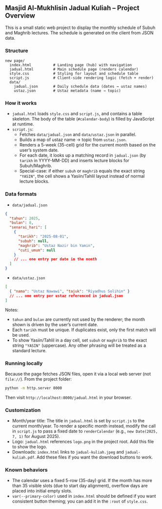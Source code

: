 ## Masjid Al-Mukhlisin Jadual Kuliah – Project Overview

This is a small static web project to display the monthly schedule of Subuh and Maghrib lectures. The schedule is generated on the client from JSON data.

### Structure

```
new page/
  index.html          # Landing page (hub) with navigation
  jadual.html         # Main schedule page (renders calendar)
  style.css           # Styling for layout and schedule table
  script.js           # Client-side rendering logic (fetch + render)
  data/
    jadual.json       # Daily schedule data (dates → ustaz names)
    ustaz.json        # Ustaz metadata (name → topic)
```

### How it works

- `jadual.html` loads `style.css` and `script.js`, and contains a table skeleton. The body of the table (`#calendar-body`) is filled by JavaScript at runtime.
- `script.js`:
  - Fetches `data/jadual.json` and `data/ustaz.json` in parallel.
  - Builds a map of ustaz name → topic from `ustaz.json`.
  - Renders a 5-week (35-cell) grid for the current month based on the user’s system date.
  - For each date, it looks up a matching record in `jadual.json` (by `tarikh` in YYYY-MM-DD) and inserts lecture blocks for Subuh/Maghrib.
  - Special-case: if either `subuh` or `maghrib` equals the exact string `"YASIN"`, the cell shows a Yasiin/Tahlil layout instead of normal lecture blocks.

### Data formats

- `data/jadual.json`

```json
{
  "tahun": 2025,
  "bulan": 8,
  "senarai_hari": [
    {
      "tarikh": "2025-08-01",   
      "subuh": null,             
      "maghrib": "Ustaz Nazir bin Yamin", 
      "cuti_umum": null          
    }
    // ... one entry per date in the month
  ]
}
```

- `data/ustaz.json`

```json
[
  { "nama": "Ustaz Nawawi", "tajuk": "Riyadhus Solihin" }
  // ... one entry per ustaz referenced in jadual.json
]
```

Notes:
- `tahun` and `bulan` are currently not used by the renderer; the month shown is driven by the user’s current date.
- Each `tarikh` must be unique. If duplicates exist, only the first match will be used.
- To show Yasiin/Tahlil in a day cell, set `subuh` or `maghrib` to the exact string `"YASIN"` (uppercase). Any other phrasing will be treated as a standard lecture.

### Running locally

Because the page fetches JSON files, open it via a local web server (not `file://`). From the project folder:

```bash
python -m http.server 8000
```

Then visit `http://localhost:8000/jadual.html` in your browser.

### Customization

- Month/year title: The title in `jadual.html` is set by `script.js` to the current month/year. To render a specific month instead, modify the call in `script.js` to pass a fixed date to `renderCalendar` (e.g., `new Date(2025, 7, 1)` for August 2025).
- Logo: `jadual.html` references `logo.png` in the project root. Add this file to show the logo.
- Downloads: `index.html` links to `jadual-kuliah.jpeg` and `jadual-kuliah.pdf`. Add these files if you want the download buttons to work.

### Known behaviors

- The calendar uses a fixed 5-row (35-day) grid. If the month has more than 35 visible slots (due to start day alignment), overflow days are placed into initial empty slots.
- `var(--primary-color)` used in `index.html` should be defined if you want consistent button theming; you can add it in the `:root` of `style.css`.


